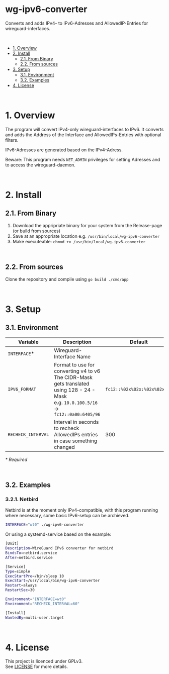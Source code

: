 wg-ipv6-converter
===

Converts and adds IPv4- to IPv6-Adresses and AllowedIP-Entries for wireguard-interfaces.

<br>

<!-- TOC -->
- [1. Overview](#1-overview)
- [2. Install](#2-install)
    - [2.1. From Binary](#21-from-binary)
    - [2.2. From sources](#22-from-sources)
- [3. Setup](#3-setup)
    - [3.1. Environment](#31-environment)
    - [3.2. Examples](#32-examples)
- [4. License](#4-license)
<!-- /TOC -->

<br>

# 1. Overview

The program will convert IPv4-only wireguard-interfaces to IPv6. It converts and adds the Address of the Interface and AllowedIPs-Entries with optional filters.

IPv6-Adresses are generated based on the IPv4-Adress.

Beware: This program needs `NET_ADMIN` privileges for setting Adresses and to access the wireguard-daemon.

<br>

# 2. Install

## 2.1. From Binary

1. Download the appripriate binary for your system from the Release-page (or build from sources)
2. Save at an appropriate location e.g. `/usr/bin/local/wg-ipv6-converter`
3. Make executeable: `chmod +x /usr/bin/local/wg-ipv6-converter`

<br>

## 2.2. From sources

Clone the repository and compile using `go build ./cmd/app`

<br>

# 3. Setup
## 3.1. Environment

Variable|Description|Default
-|-|-
`INTERFACE`*        | Wireguard-Interface Name                  |
`IPV6_FORMAT`       | Format to use for converting v4 to v6 <br> The CIDR-Mask gets translated using 128 - 24 - Mask <br> e.g. `10.0.100.5/16` -> `fc12::0a00:6405/96`   | `fc12::%02x%02x:%02x%02x/%d`
`RECHECK_INTERVAL`  | Interval in seconds to recheck AllowedIPs entries in case something changed  | 300

*\* Required*

<br>

## 3.2. Examples

### 3.2.1.  Netbird

Netbird is at the moment only IPv4-compatible, with this program running where necessary, some basic IPv6-setup can be archieved.

```bash
INTERFACE="wt0" ./wg-ipv6-converter
```
Or using a systemd-service based on the example:
```bash
[Unit]
Description=WireGuard IPv6 converter for netbird
BindsTo=netbird.service
After=netbird.service

[Service]
Type=simple
ExecStartPre=/bin/sleep 10
ExecStart=/usr/local/bin/wg-ipv6-converter
Restart=always
RestartSec=30

Environment="INTERFACE=wt0"
Environment="RECHECK_INTERVAL=60"

[Install]
WantedBy=multi-user.target
```

<br>

# 4. License

This project is licenced under GPLv3.  
See [LICENSE](LICENSE) for more details.

